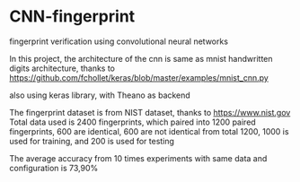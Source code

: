 # CNN-fingerprint
fingerprint verification using convolutional neural networks

In this project, the architecture of the cnn is same as mnist handwritten digits architecture, thanks to
https://github.com/fchollet/keras/blob/master/examples/mnist_cnn.py

also using keras library, with Theano as backend

The fingerprint dataset is from NIST dataset, thanks to https://www.nist.gov
Total data used is 2400 fingerprints, which paired into 1200 paired fingerprints, 600 are identical, 600 are not identical
from total 1200, 1000 is used for training, and 200 is used for testing

The average accuracy from 10 times experiments with same data and configuration is 73,90%
